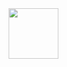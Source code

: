 <div id="header" align="center">
  <img src="[https://media.giphy.com/media/M9gbBd9nbDrOTu1Mqx/giphy.gif](https://giphy.com/gifs/scaler-official-tech-designer-developer-lXHwJv89PvdN200Anr)" width="100"/>
</div>

